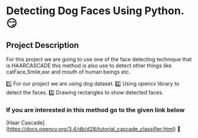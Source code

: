 # Detecting Dog Faces Using Python. 😏

## Project Description 
For this project we are going to use one of the face detecting technique that is HAARCASCADE
this method is also use to detect other things like catFace,Smile,ear and mouth of human beings etc.

1️⃣ For our project we are using dog dataset.
2️⃣ Using opencv library to detect the faces.
3️⃣ Drawing rectangles to show detected faces.

### If you are interested in this method go to the given link below

[Haar Cascade] (https://docs.opencv.org/3.4/db/d28/tutorial_cascade_classifier.html) 🔑